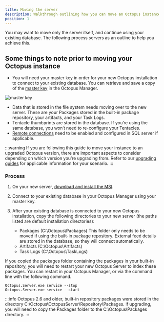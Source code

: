 ```yaml
---
title: Moving the server
description: Walkthrough outlining how you can move an Octopus instance from one server to another.
position: 1
---
```


You may want to move only the server itself, and continue using your existing database. The following process servers as an outline to help you achieve this.

## Some things to note prior to moving your Octopus instance
- You will need your master key in order for your new Octopus installation to connect to your existing database. You can retrieve and save a copy of the [master key](https://octopus.com/docs/reference/security-and-encryption) in the Octopus Manager.

![master key](/docs/images/3048440/5865780.png "width=500")

- Data that is stored in the file system needs moving over to the new server. These are your Packages stored in the built-in package repository, your artifacts, and your Task Logs.
- Tentacle thumbprints are stored in the database. If you’re using the same database, you won’t need to re-configure your Tentacles.
- [Remote connections](https://msdn.microsoft.com/en-us/library/ms191464.aspx) need to be enabled and configured in SQL server if applicable.  

:::warning
If you are following this guide to move your instance to an upgraded Octopus version, there are important aspects to consider depending on which version you’re upgrading from. Refer to our [upgrading guides](https://octopus.com/docs/administration/upgrading) for applicable information for your scenario.
:::

### Process

1. On your new server, [download and install the MSI](https://octopus.com/downloads).
2. Connect to your existing database in your Octopus Manager using your master key.

3. After your existing database is connected to your new Octopus installation, copy the following directories to your new server (the paths listed are default installation directories):
   - Packages (C:\Octopus\Packages)
   This folder only needs to be moved if using the built-in package repository. External feed details are stored in the database, so they will connect automatically.
   - Artifacts (C:\Octopus\Artifacts)
   - Task Logs (C:\Octopus\TaskLogs)

If you copied the packages folder containing the packages in your built-in repository, you will need to restart your new Octopus Server to index these packages. You can restart in your Octopus Manager, or via the command line with the following command.
```
Octopus.Server.exe service --stop
Octopus.Server.exe service --start
```
:::info
Octopus 2.6 and older, built-in repository packages were stored in the directory C:\Octopus\OctopusServer\Repository\Packages. If upgrading, you will need to copy the Packages folder to the C:\Octopus\Packages directory.
:::
